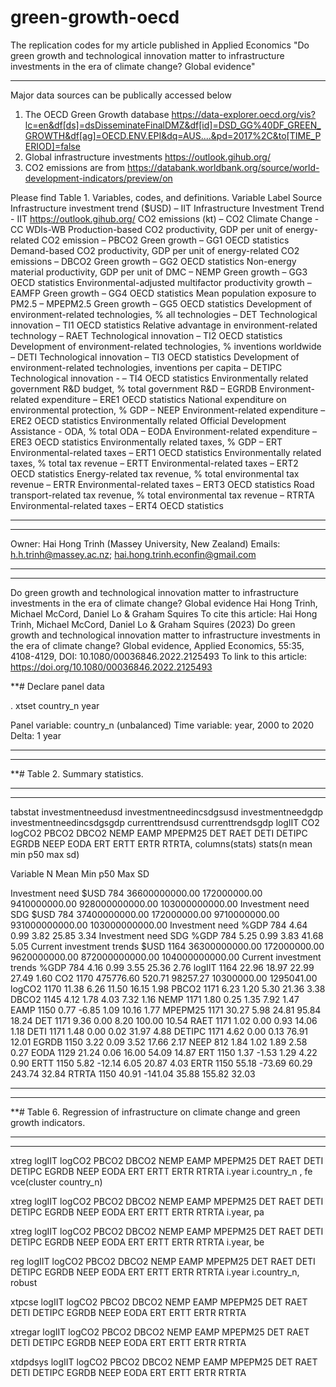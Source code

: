 # green-growth-oecd
The replication codes for my article published in Applied Economics 
"Do green growth and technological innovation matter to infrastructure investments in the era of climate change? Global evidence"
************************************************************************************************************************************************************
Major data sources can be publically accessed below
1. The OECD Green Growth database https://data-explorer.oecd.org/vis?lc=en&df[ds]=dsDisseminateFinalDMZ&df[id]=DSD_GG%40DF_GREEN_GROWTH&df[ag]=OECD.ENV.EPI&dq=AUS....&pd=2017%2C&to[TIME_PERIOD]=false
2. Global infrastructure investments https://outlook.gihub.org/
3. CO2 emissions are from https://databank.worldbank.org/source/world-development-indicators/preview/on 
   
Please find Table 1. Variables, codes, and definitions.
Variable	Label	Source
Infrastructure investment trend ($USD) – IIT	Infrastructure Investment Trend - IIT	https://outlook.gihub.org/
CO2 emissions (kt) – CO2	Climate Change - CC	WDIs-WB
Production-based CO2 productivity, GDP per unit of energy-related CO2 emission – PBCO2	Green growth – GG1	OECD statistics
Demand-based CO2 productivity, GDP per unit of energy-related CO2 emissions – DBCO2	Green growth – GG2	OECD statistics
Non-energy material productivity, GDP per unit of DMC – NEMP	Green growth – GG3	OECD statistics
Environmental-adjusted multifactor productivity growth – EAMFP	Green growth – GG4	OECD statistics
Mean population exposure to PM2.5 – MPEPM2.5	Green growth – GG5	OECD statistics
Development of environment-related technologies, % all technologies – DET	Technological innovation – TI1	OECD statistics
Relative advantage in environment-related technology – RAET	Technological innovation – TI2	OECD statistics
Development of environment-related technologies, % inventions worldwide – DETI	Technological innovation – TI3	OECD statistics
Development of environment-related technologies, inventions per capita – DETIPC	Technological innovation - – TI4	OECD statistics
Environmentally related government R&D budget, % total government R&D – EGRDB	Environment-related expenditure – ERE1	OECD statistics
National expenditure on environmental protection, % GDP – NEEP	Environment-related expenditure – ERE2	OECD statistics
Environmentally related Official Development Assistance - ODA, % total ODA – EODA	Environment-related expenditure – ERE3	OECD statistics
Environmentally related taxes, % GDP – ERT	Environmental-related taxes – ERT1	OECD statistics
Environmentally related taxes, % total tax revenue – ERTT	Environmental-related taxes – ERT2	OECD statistics
Energy-related tax revenue, % total environmental tax revenue – ERTR	Environmental-related taxes – ERT3	OECD statistics
Road transport-related tax revenue, % total environmental tax revenue – RTRTA	Environmental-related taxes – ERT4	OECD statistics

************************************************************************************************************************************************************
************************************************************************************************************************************************************
Owner: Hai Hong Trinh (Massey University, New Zealand)
Emails: h.h.trinh@massey.ac.nz; hai.hong.trinh.econfin@gmail.com
************************************************************************************************************************************************************
************************************************************************************************************************************************************

Do green growth and technological innovation matter to
infrastructure investments in the era of climate change?
Global evidence
Hai Hong Trinh, Michael McCord, Daniel Lo & Graham Squires
To cite this article: Hai Hong Trinh, Michael McCord, Daniel Lo & Graham Squires (2023)
Do green growth and technological innovation matter to infrastructure investments in
the era of climate change? Global evidence, Applied Economics, 55:35, 4108-4129, DOI:
10.1080/00036846.2022.2125493
To link to this article: https://doi.org/10.1080/00036846.2022.2125493

**# Declare panel data

. xtset country_n year

Panel variable: country_n (unbalanced)
 Time variable: year, 2000 to 2020
         Delta: 1 year


************************************************************************************************************************************************************
************************************************************************************************************************************************************
**# Table 2. Summary statistics.
************************************************************************************************************************************************************
************************************************************************************************************************************************************
tabstat investmentneedusd investmentneedincsdgsusd investmentneedgdp investmentneedincsdgsgdp currenttrendsusd currenttrendsgdp logIIT CO2 logCO2 PBCO2 DBCO2 NEMP EAMP MPEPM25 DET RAET DETI DETIPC EGRDB NEEP EODA ERT ERTT ERTR RTRTA, columns(stats) stats(n mean min p50 max sd)


Variable	N	Mean	Min	p50	Max	SD
						
Investment need $USD	784	36600000000.00	172000000.00	9410000000.00	928000000000.00	103000000000.00
Investment need SDG $USD	784	37400000000.00	172000000.00	9710000000.00	931000000000.00	103000000000.00
Investment need %GDP	784	4.64	0.99	3.82	25.85	3.34
Investment need SDG %GDP	784	5.25	0.99	3.83	41.68	5.05
Current investment trends $USD	1164	36300000000.00	172000000.00	9620000000.00	872000000000.00	104000000000.00
Current investment trends %GDP	784	4.16	0.99	3.55	25.36	2.76
logIIT	1164	22.96	18.97	22.99	27.49	1.60
CO2	1170	475776.60	520.71	98257.27	10300000.00	1295041.00
logCO2	1170	11.38	6.26	11.50	16.15	1.98
PBCO2	1171	6.23	1.20	5.30	21.36	3.38
DBCO2	1145	4.12	1.78	4.03	7.32	1.16
NEMP	1171	1.80	0.25	1.35	7.92	1.47
EAMP	1150	0.77	-6.85	1.09	10.16	1.77
MPEPM25	1171	30.27	5.98	24.81	95.84	18.24
DET	1171	9.36	0.00	8.20	100.00	10.54
RAET	1171	1.02	0.00	0.93	14.06	1.18
DETI	1171	1.48	0.00	0.02	31.97	4.88
DETIPC	1171	4.62	0.00	0.13	76.91	12.01
EGRDB	1150	3.22	0.09	3.52	17.66	2.17
NEEP	812	1.84	1.02	1.89	2.58	0.27
EODA	1129	21.24	0.06	16.00	54.09	14.87
ERT	1150	1.37	-1.53	1.29	4.22	0.90
ERTT	1150	5.82	-12.14	6.05	20.87	4.03
ERTR	1150	55.18	-73.69	60.29	243.74	32.84
RTRTA	1150	40.91	-141.04	35.88	155.82	32.03

************************************************************************************************************************************************************
************************************************************************************************************************************************************
**# Table 6. Regression of infrastructure on climate change and green growth indicators.
************************************************************************************************************************************************************
************************************************************************************************************************************************************
xtreg logIIT logCO2 PBCO2 DBCO2 NEMP EAMP MPEPM25 DET RAET DETI DETIPC EGRDB NEEP EODA ERT ERTT ERTR RTRTA i.year i.country_n , fe vce(cluster country_n)

xtreg logIIT logCO2 PBCO2 DBCO2 NEMP EAMP MPEPM25 DET RAET DETI DETIPC EGRDB NEEP EODA ERT ERTT ERTR RTRTA i.year,  pa

xtreg logIIT logCO2 PBCO2 DBCO2 NEMP EAMP MPEPM25 DET RAET DETI DETIPC EGRDB NEEP EODA ERT ERTT ERTR RTRTA i.year, be

reg logIIT logCO2 PBCO2 DBCO2 NEMP EAMP MPEPM25 DET RAET DETI DETIPC EGRDB NEEP EODA ERT ERTT ERTR RTRTA i.year i.country_n, robust

xtpcse logIIT logCO2 PBCO2 DBCO2 NEMP EAMP MPEPM25 DET RAET DETI DETIPC EGRDB NEEP EODA ERT ERTT ERTR RTRTA

xtregar logIIT logCO2 PBCO2 DBCO2 NEMP EAMP MPEPM25 DET RAET DETI DETIPC EGRDB NEEP EODA ERT ERTT ERTR RTRTA

xtdpdsys logIIT logCO2 PBCO2 DBCO2 NEMP EAMP MPEPM25 DET RAET DETI DETIPC EGRDB NEEP EODA ERT ERTT ERTR RTRTA
